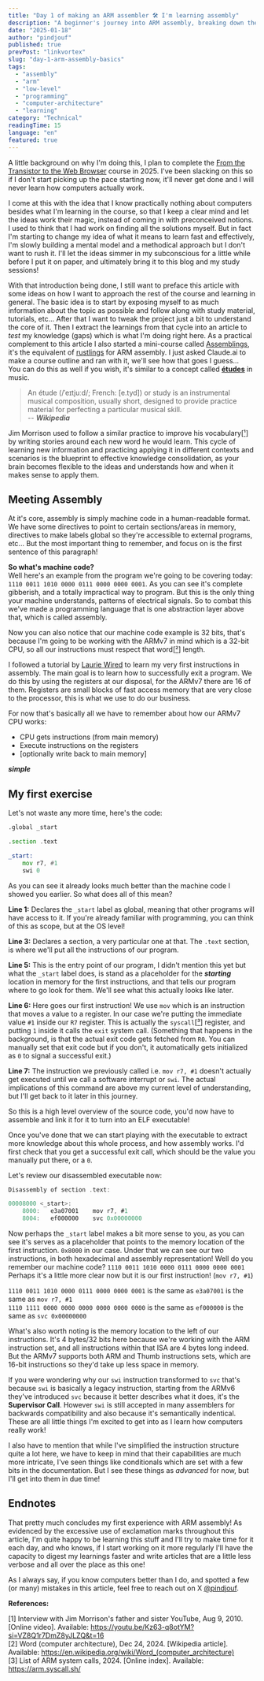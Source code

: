```yaml
---
title: "Day 1 of making an ARM assembler 🛠️ I'm learning assembly"
description: "A beginner's journey into ARM assembly, breaking down the basics of registers, instructions, and system calls through building a simple exit program. Learn how assembly relates to machine code and memory management from first principles."
date: "2025-01-18"
author: "pindjouf"
published: true
prevPost: "linkvortex"
slug: "day-1-arm-assembly-basics"
tags:
  - "assembly"
  - "arm"
  - "low-level"
  - "programming"
  - "computer-architecture"
  - "learning"
category: "Technical"
readingTime: 15
language: "en"
featured: true
---
```


A little background on why I'm doing this, I plan to complete the [From the Transistor to the Web Browser](https://github.com/geohot/fromthetransistor) course in 2025. I've been slacking on this so if I don't start picking up the pace starting now, it'll never get done and I will never learn how computers actually work.

I come at this with the idea that I know practically nothing about computers besides what I'm learning in the course, so that I keep a clear mind and let the ideas work their magic, instead of coming in with preconceived notions.
I used to think that I had work on finding all the solutions myself. But in fact I'm starting to change my idea of what it means to learn fast and effectively, I'm slowly building a mental model and a methodical approach but I don't want to rush it. I'll let the ideas simmer in my subconscious for a little while before I put it on paper, and ultimately bring it to this blog and my study sessions! 

With that introduction being done, I still want to preface this article with some ideas on how I want to approach the rest of the course and learning in general. The basic idea is to start by exposing myself to as much information about the topic as possible and follow along with study material, tutorials, etc... After that I want to tweak the project just a bit to understand the core of it. Then I extract the learnings from that cycle into an article to *test* my knowledge (gaps) which is what I'm doing right here. As a practical complement to this article I also started a mini-course called [Assemblings](https://github.com/pindjouf/assemblings), it's the equivalent of [rustlings](https://github.com/rust-lang/rustlings) for ARM assembly. I just asked Claude.ai to make a course outline and ran with it, we'll see how that goes I guess...  
You can do this as well if you wish, it's similar to a concept called [**études**](https://en.wikipedia.org/wiki/%C3%89tude) in music.

> An étude (/ˈeɪtjuːd/; French: [e.tyd]) or study is an instrumental musical composition, usually short, designed to provide practice material for perfecting a particular musical skill.  
-- ***Wikipedia***

Jim Morrison used to follow a similar practice to improve his vocabulary[[¹]](#endnotes) by writing stories around each new word he would learn. This cycle of learning new information and practicing applying it in different contexts and scenarios is the blueprint to effective knowledge consolidation, as your brain becomes flexible to the ideas and understands how and when it makes sense to apply them.

## Meeting Assembly

At it's core, assembly is simply machine code in a human-readable format. We have some directives to point to certain sections/areas in memory, directives to make labels global so they're accessible to external programs, etc... But the most important thing to remember, and focus on is the first sentence of this paragraph!

**So what's machine code?**  
Well here's an example from the program we're going to be covering today: `1110 0011 1010 0000 0111 0000 0000 0001`. As you can see it's complete gibberish, and a totally impractical way to program. But this is the only thing your machine understands, patterns of electrical signals. So to combat this we've made a programming language that is one abstraction layer above that, which is called assembly.

Now you can also notice that our machine code example is 32 bits, that's because I'm going to be working with the ARMv7 in mind which is a 32-bit CPU, so all our instructions must respect that word[[²](#endnotes)] length.

I followed a tutorial by [Laurie Wired](https://www.youtube.com/watch?v=kKtWsuuJEDs&list=PLn_It163He32Ujm-l_czgEBhbJjOUgFhg) to learn my very first instructions in assembly. The main goal is to learn how to successfully exit a program. We do this by using the registers at our disposal, for the ARMv7 there are 16 of them. Registers are small blocks of fast access memory that are very close to the processor, this is what we use to do our business.

For now that's basically all we have to remember about how our ARMv7 CPU works:
- CPU gets instructions (from main memory)
- Execute instructions on the registers
- [optionally write back to main memory]

***simple*** 

## My first exercise

Let's not waste any more time, here's the code:

```asm
.global _start

.section .text

_start:
    mov r7, #1
    swi 0
```

As you can see it already looks much better than the machine code I showed you earlier. So what does all of this mean?

**Line 1:** Declares the `_start` label as global, meaning that other programs will have access to it. If you're already familiar with programming, you can think of this as scope, but at the OS level!

**Line 3:** Declares a section, a very particular one at that. The `.text` section, is where we'll put all the instructions of our program.

**Line 5:** This is the entry point of our program, I didn't mention this yet but what the `_start` label does, is stand as a placeholder for the ***starting*** location in memory for the first instructions, and that tells our program where to go look for them. We'll see what this actually looks like later.

**Line 6:** Here goes our first instruction! We use `mov` which is an instruction that moves a value to a register. In our case we're putting the immediate value `#1` inside our `R7` register. This is actually the `syscall`[[³](#endnotes)] register, and putting `1` inside it calls the `exit` system call. (Something that happens in the background, is that the actual exit code gets fetched from `R0`. You can manually set that exit code but if you don't, it automatically gets initialized as `0` to signal a successful exit.)

**Line 7:** The instruction we previously called i.e. `mov r7, #1` doesn't actually get executed until we call a software interrupt or `swi`. The actual implications of this command are above my current level of understanding, but I'll get back to it later in this journey.

So this is a high level overview of the source code, you'd now have to assemble and link it for it to turn into an ELF executable!

Once you've done that we can start playing with the executable to extract more knowledge about this whole process, and how assembly works. I'd first check that you get a successful exit call, which should be the value you manually put there, or a `0`.

Let's review our disassembled executable now:

```rust
Disassembly of section .text:

00008000 <_start>:
    8000:	e3a07001 	mov	r7, #1
    8004:	ef000000 	svc	0x00000000
```

Now perhaps the `_start` label makes a bit more sense to you, as you can see it's serves as a placeholder that points to the memory location of the first instruction. `0x8000` in our case. Under that we can see our two instructions, in both hexadecimal and assembly representation! Well do you remember our machine code? `1110 0011 1010 0000 0111 0000 0000 0001` Perhaps it's a little more clear now but it is our first instruction! (`mov r7, #1`)

`1110 0011 1010 0000 0111 0000 0000 0001` is the same as `e3a07001` is the same as `mov	r7, #1`  
`1110 1111 0000 0000 0000 0000 0000 0000` is the same as `ef000000` is the same as `svc	0x00000000`

What's also worth noting is the memory location to the left of our instructions. It's 4 bytes/32 bits here because we're working with the ARM instruction set, and all instructions within that ISA are 4 bytes long indeed. But the ARMv7 supports both ARM and Thumb instructions sets, which are 16-bit instructions so they'd take up less space in memory.

If you were wondering why our `swi` instruction transformed to `svc` that's because `swi` is basically a legacy instruction, starting from the ARMv6 they've introduced `svc` because it better describes what it does, it's the **Supervisor Call**. However `swi` is still accepted in many assemblers for backwards compatibility and also because it's semantically indentical. These are all little things I'm excited to get into as I learn how computers really work!

I also have to mention that while I've simplified the instruction structure quite a lot here, we have to keep in mind that their capabilities are much more intricate, I've seen things like conditionals which are set with a few bits in the documentation. But I see these things as *advanced* for now, but I'll get into them in due time!

## Endnotes

That pretty much concludes my first experience with ARM assembly! As evidenced by the excessive use of exclamation marks throughout this article, I'm quite happy to be learning this stuff and I'll try to make time for it each day, and who knows, if I start working on it more regularly I'll have the capacity to digest my learnings faster and write articles that are a little less verbose and all over the place as this one!

As I always say, if you know computers better than I do, and spotted a few (or many) mistakes in this article, feel free to reach out on X [@pindjouf](https://x.com/pindjouf).

**References:**

[1] Interview with Jim Morrison's father and sister YouTube, Aug 9, 2010. [Online video]. Available: https://youtu.be/Kz63-q8otYM?si=VZ8Q1r7DmZ8yJLZQ&t=16  
[2] Word (computer architecture), Dec 24, 2024. [Wikipedia article]. Available: https://en.wikipedia.org/wiki/Word_(computer_architecture)  
[3] List of ARM system calls, 2024. [Online index]. Available: https://arm.syscall.sh/
